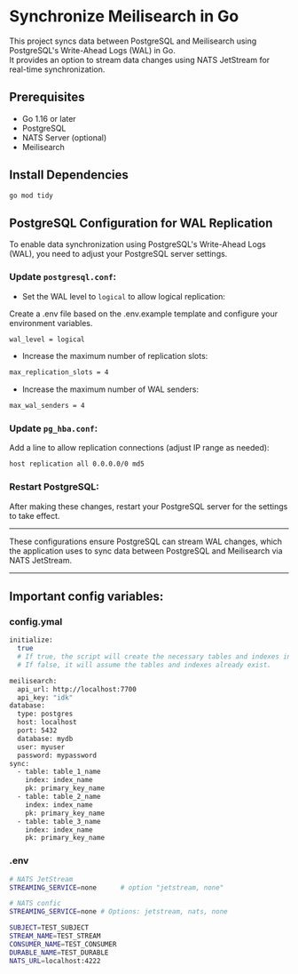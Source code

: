 # Synchronize Meilisearch in Go

This project syncs data between PostgreSQL and Meilisearch using PostgreSQL's Write-Ahead Logs (WAL) in Go.  
It provides an option to stream data changes using NATS JetStream for real-time synchronization.

## Prerequisites

- Go 1.16 or later
- PostgreSQL
- NATS Server (optional)
- Meilisearch

## Install Dependencies

```sh
go mod tidy
```

## PostgreSQL Configuration for WAL Replication

To enable data synchronization using PostgreSQL's Write-Ahead Logs (WAL), you need to adjust your PostgreSQL server settings.

### Update `postgresql.conf`:

- Set the WAL level to `logical` to allow logical replication:

Create a .env file based on the .env.example template and configure your environment variables.

```sh
wal_level = logical
```

- Increase the maximum number of replication slots:

```sh
max_replication_slots = 4
```

- Increase the maximum number of WAL senders:

```sh
max_wal_senders = 4
```

### Update `pg_hba.conf`:

Add a line to allow replication connections (adjust IP range as needed):

```sh
host replication all 0.0.0.0/0 md5
```

### Restart PostgreSQL:

After making these changes, restart your PostgreSQL server for the settings to take effect.

---

These configurations ensure PostgreSQL can stream WAL changes, which the application uses to sync data between PostgreSQL and Meilisearch via NATS JetStream.

---

## Important config variables:

### config.ymal

```sh
initialize:
  true
  # If true, the script will create the necessary tables and indexes in the database.
  # If false, it will assume the tables and indexes already exist.

meilisearch:
  api_url: http://localhost:7700
  api_key: "idk"
database:
  type: postgres
  host: localhost
  port: 5432
  database: mydb
  user: myuser
  password: mypassword
sync:
  - table: table_1_name
    index: index_name
    pk: primary_key_name
  - table: table_2_name
    index: index_name
    pk: primary_key_name
  - table: table_3_name
    index: index_name
    pk: primary_key_name
```

### .env

```sh
# NATS JetStream
STREAMING_SERVICE=none      # option "jetstream, none"

# NATS confic
STREAMING_SERVICE=none # Options: jetstream, nats, none

SUBJECT=TEST_SUBJECT
STREAM_NAME=TEST_STREAM
CONSUMER_NAME=TEST_CONSUMER
DURABLE_NAME=TEST_DURABLE
NATS_URL=localhost:4222

```
